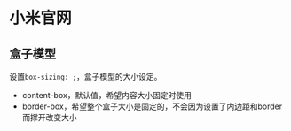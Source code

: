 # 小米官网

## 盒子模型

设置`box-sizing: ;`，盒子模型的大小设定。

- content-box，默认值，希望内容大小固定时使用
- border-box，希望整个盒子大小是固定的，不会因为设置了内边距和border而撑开改变大小
